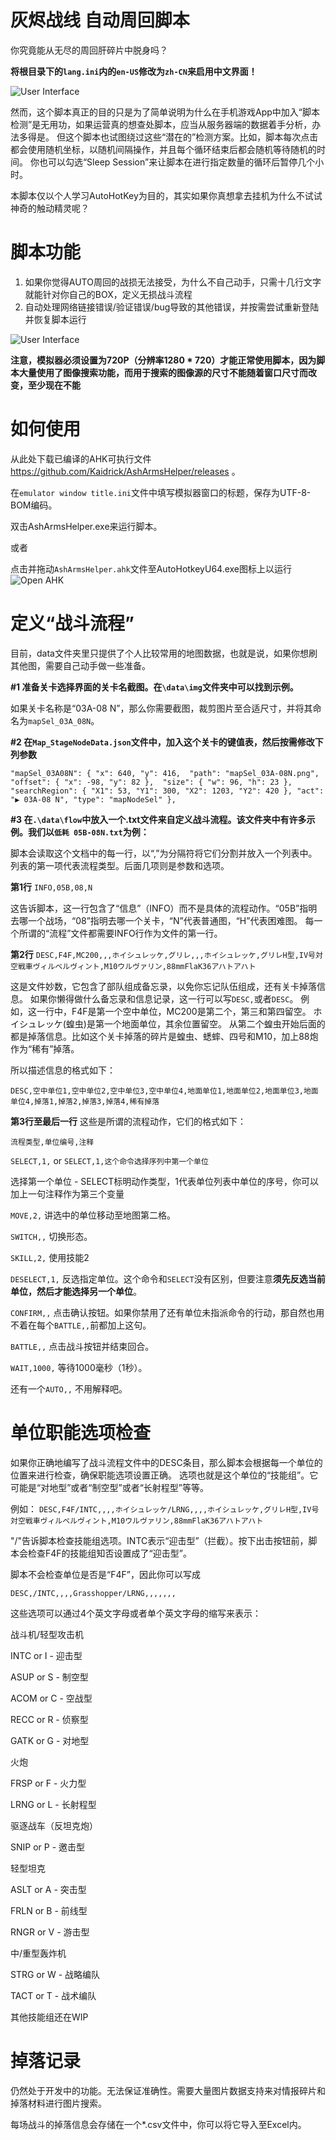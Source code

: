 # 灰烬战线 自动周回脚本
你究竟能从无尽的周回肝碎片中脱身吗？

**将根目录下的`lang.ini`内的`en-US`修改为`zh-CN`来启用中文界面！**

![User Interface](docs/helper_view.png)

然而，这个脚本真正的目的只是为了简单说明为什么在手机游戏App中加入“脚本检测”是无用功，如果运营真的想查处脚本，应当从服务器端的数据着手分析，办法多得是。
但这个脚本也试图绕过这些“潜在的”检测方案。比如，脚本每次点击都会使用随机坐标，以随机间隔操作，并且每个循环结束后都会随机等待随机的时间。
你也可以勾选“Sleep Session”来让脚本在进行指定数量的循环后暂停几个小时。

本脚本仅以个人学习AutoHotKey为目的，其实如果你真想拿去挂机为什么不试试神奇的触动精灵呢？

# 脚本功能
1. 如果你觉得AUTO周回的战损无法接受，为什么不自己动手，只需十几行文字就能针对你自己的BOX，定义无损战斗流程
2. 自动处理网络链接错误/验证错误/bug导致的其他错误，并按需尝试重新登陆并恢复脚本运行

![User Interface](docs/emulator_test_pic_1.gif)

**注意，模拟器必须设置为720P（分辨率1280 \* 720）才能正常使用脚本，因为脚本大量使用了图像搜索功能，而用于搜索的图像源的尺寸不能随着窗口尺寸而改变，至少现在不能**



# 如何使用


从此处下载已编译的AHK可执行文件 https://github.com/Kaidrick/AshArmsHelper/releases 。

在`emulator window title.ini`文件中填写模拟器窗口的标题，保存为UTF-8-BOM编码。

双击AshArmsHelper.exe来运行脚本。


或者


点击并拖动`AshArmsHelper.ahk`文件至AutoHotkeyU64.exe图标上以运行
![Open AHK](docs/emulator_test_pic_2.gif)


# 定义“战斗流程”

目前，data文件夹里只提供了个人比较常用的地图数据，也就是说，如果你想刷其他图，需要自己动手做一些准备。


**#1 准备关卡选择界面的关卡名截图。在`\data\img`文件夹中可以找到示例。**

如果关卡名称是“03A-08 N”，那么你需要截图，裁剪图片至合适尺寸，并将其命名为`mapSel_03A_08N`。

**#2 在`Map_StageNodeData.json`文件中，加入这个关卡的键值表，然后按需修改下列参数**

`
"mapSel_03A08N": {
		"x": 640, "y": 416, 
		"path": "mapSel_03A-08N.png", 
		"offset": {
			"x": -98, "y": 82
		}, 
		"size": {
			"w": 96, "h": 23
		}, 
		"searchRegion": {
			"X1": 53,
			"Y1": 300,
			"X2": 1203,
			"Y2": 420
		},
		"act": "▶ 03A-08 N",
		"type": "mapNodeSel"
	},
`

**#3 在`.\data\flow`中放入一个.txt文件来自定义战斗流程。该文件夹中有许多示例。我们以`低耗 05B-08N.txt`为例：**

脚本会读取这个文档中的每一行，以“,”为分隔符将它们分割并放入一个列表中。
列表的第一项代表流程类型。后面几项则是参数和选项。

**第1行**
`INFO,05B,08,N` 

这告诉脚本，这一行包含了“信息”（INFO）而不是具体的流程动作。“05B”指明去哪一个战场，“08”指明去哪一个关卡，“N”代表普通图，“H”代表困难图。
每一个所谓的“流程”文件都需要INFO行作为文件的第一行。

**第2行** 
`DESC,F4F,MC200,,,ホイシュレッケ,グリレ,,,ホイシュレッケ,グリレH型,IV号対空戦車ヴィルベルヴィント,M10ウルヴァリン,88mmFlaK36アハトアハト`

这是文件妙数，它包含了部队组成备忘录，以免你忘记队伍组成，还有关卡掉落信息。
如果你懒得做什么备忘录和信息记录，这一行可以写`DESC,`或者`DESC`。
例如，这一行中，F4F是第一个空中单位，MC200是第二个，第三和第四留空。
ホイシュレッケ(蝗虫)是第一个地面单位，其余位置留空。
从第二个蝗虫开始后面的都是掉落信息。比如这个关卡掉落的碎片是蝗虫、蟋蟀、四号和M10，加上88炮作为“稀有”掉落。

所以描述信息的格式如下：

`DESC,空中单位1,空中单位2,空中单位3,空中单位4,地面单位1,地面单位2,地面单位3,地面单位4,掉落1,掉落2,掉落3,掉落4,稀有掉落`

**第3行至最后一行**
这些是所谓的流程动作，它们的格式如下：

`流程类型,单位编号,注释`

`SELECT,1,` or `SELECT,1,这个命令选择序列中第一个单位`

选择第一个单位 - SELECT标明动作类型，1代表单位列表中单位的序号，你可以加上一句注释作为第三个变量


`MOVE,2,`
讲选中的单位移动至地图第二格。


`SWITCH,,`
切换形态。


`SKILL,2,`
使用技能2


`DESELECT,1,`
反选指定单位。这个命令和`SELECT`没有区别，但要注意**须先反选当前单位，然后才能选择另一个单位**。


`CONFIRM,,` 
点击确认按钮。如果你禁用了还有单位未指派命令的行动，那自然也用不着在每个`BATTLE,,`前都加上这句。


`BATTLE,,`
点击战斗按钮并结束回合。


`WAIT,1000,`
等待1000毫秒（1秒）。


还有一个`AUTO,,`
不用解释吧。


# 单位职能选项检查
如果你正确地编写了战斗流程文件中的DESC条目，那么脚本会根据每一个单位的位置来进行检查，确保职能选项设置正确。
选项也就是这个单位的“技能组”。它可能是“对地型”或者“制空型”或者“长射程型”等等。

例如：
`DESC,F4F/INTC,,,,ホイシュレッケ/LRNG,,,,ホイシュレッケ,グリレH型,IV号対空戦車ヴィルベルヴィント,M10ウルヴァリン,88mmFlaK36アハトアハト`

"/"告诉脚本检查技能组选项。INTC表示“迎击型”（拦截）。按下出击按钮前，脚本会检查F4F的技能组知否设置成了“迎击型”。

脚本不会检查单位是否是“F4F”，因此你可以写成

`DESC,/INTC,,,,Grasshopper/LRNG,,,,,,,`

这些选项可以通过4个英文字母或者单个英文字母的缩写来表示：


战斗机/轻型攻击机

INTC or I - 迎击型

ASUP or S - 制空型

ACOM or C - 空战型

RECC or R - 侦察型

GATK or G - 对地型



火炮

FRSP or F - 火力型

LRNG or L - 长射程型



驱逐战车（反坦克炮）

SNIP or P - 邀击型

轻型坦克

ASLT or A - 突击型

FRLN or B - 前线型

RNGR or V - 游击型



中/重型轰炸机

STRG or W - 战略编队

TACT or T - 战术编队



其他技能组还在WIP


# 掉落记录

仍然处于开发中的功能。无法保证准确性。需要大量图片数据支持来对情报碎片和掉落材料进行图片搜索。

每场战斗的掉落信息会存储在一个\*.csv文件中，你可以将它导入至Excel内。
